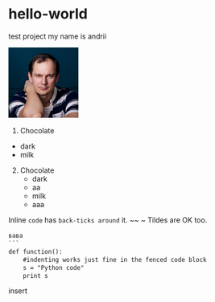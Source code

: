 # hello-world 
test project
my name is andrii

![alt text](photo.png "Title Text")

1. Chocolate
  - dark
  - milk
2. Chocolate
   - dark
   - аа
    - milk
    - ааа
   
Inline `code` has `back-ticks around` it.
~~ ~
Tildes are OK too.
~~~
вава
```
def function():
    #indenting works just fine in the fenced code block
    s = "Python code"
    print s
~~~
insert
~~~
